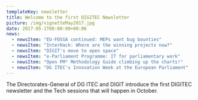 ```yaml
---
templateKey: newsletter
title: Welcome to the first DIGITEC Newsletter
picture: /img/vignetteMay2017.jpg
date: 2017-05-1T00:00:00+00:00
news:
  - newsItem: "EU-FOSSA continued: MEPs want bug bounties"
  - newsItem: "InterHack: Where are the winning projects now?"
  - newsItem: "DIGIT's move to open space"
  - newsItem: "e-Parliament Programme: IT for parliamentary work"
  - newsItem: "Open PM² Methodology Guide climbing up the charts!"
  - newsItem: "DG ITEC's Innovation Week at the European Parliament"
---
```


The Directorates-General of DG ITEC and DIGIT introduce the first DIGITEC newsletter and the Tech sessions that will happen in October.
